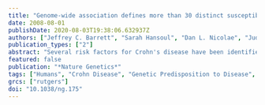 ```yaml
---
title: "Genome-wide association defines more than 30 distinct susceptibility loci for Crohn's disease"
date: 2008-08-01
publishDate: 2020-08-03T19:38:06.632937Z
authors: ["Jeffrey C. Barrett", "Sarah Hansoul", "Dan L. Nicolae", "Judy H. Cho", "Richard H. Duerr", "John D. Rioux", "Steven R. Brant", "Mark S. Silverberg", "Kent D. Taylor", "M. Michael Barmada", "Alain Bitton", "Themistocles Dassopoulos", "Lisa Wu Datta", "Todd Green", "Anne M. Griffiths", "Emily O. Kistner", "Michael T. Murtha", "Miguel D. Regueiro", "Jerome I. Rotter", "L. Philip Schumm", "A. Hillary Steinhart", "Stephan R. Targan", "Ramnik J. Xavier", "NIDDK IBD Genetics Consortium", "Cécile Libioulle", "Cynthia Sandor", "Mark Lathrop", "Jacques Belaiche", "Olivier Dewit", "Ivo Gut", "Simon Heath", "Debby Laukens", "Myriam Mni", "Paul Rutgeerts", "André Van Gossum", "Diana Zelenika", "Denis Franchimont", "Jean-Pierre Hugot", "Martine de Vos", "Severine Vermeire", "Edouard Louis", "Belgian-French IBD Consortium", "Wellcome Trust Case Control Consortium", "Lon R. Cardon", "Carl A. Anderson", "Hazel Drummond", "Elaine Nimmo", "Tariq Ahmad", "Natalie J. Prescott", "Clive M. Onnie", "Sheila A. Fisher", "Jonathan Marchini", "Jilur Ghori", "Suzannah Bumpstead", "Rhian Gwilliam", "Mark Tremelling", "Panos Deloukas", "John Mansfield", "Derek Jewell", "Jack Satsangi", "Christopher G. Mathew", "Miles Parkes", "Michel Georges", "Mark J. Daly"]
publication_types: ["2"]
abstract: "Several risk factors for Crohn's disease have been identified in recent genome-wide association studies. To advance gene discovery further, we combined data from three studies on Crohn's disease (a total of 3,230 cases and 4,829 controls) and carried out replication in 3,664 independent cases with a mixture of population-based and family-based controls. The results strongly confirm 11 previously reported loci and provide genome-wide significant evidence for 21 additional loci, including the regions containing STAT3, JAK2, ICOSLG, CDKAL1 and ITLN1. The expanded molecular understanding of the basis of this disease offers promise for informed therapeutic development."
featured: false
publication: "*Nature Genetics*"
tags: ["Humans", "Crohn Disease", "Genetic Predisposition to Disease", "Genome", "Human", "Quantitative Trait Loci", "*Genetic Predisposition to Disease", "Crohn Disease/*genetics", "*Genome", "Human", "*Quantitative Trait Loci"]
grcs: ["rutgers"]
doi: "10.1038/ng.175"
---
```


